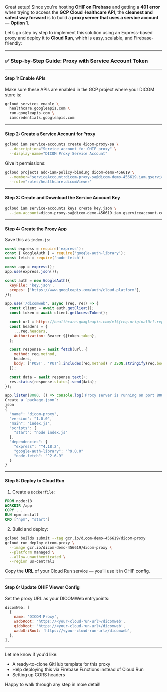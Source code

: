 Great setup! Since you're hosting **OHIF on Firebase** and getting a **401 error** when trying to access the **GCP Cloud Healthcare API**, the **cleanest and safest way forward** is to build a **proxy server that uses a service account** — **Option 1**.

Let’s go step by step to implement this solution using an Express-based proxy and deploy it to **Cloud Run**, which is easy, scalable, and Firebase-friendly:

---

### ✅ Step-by-Step Guide: Proxy with Service Account Token

---

#### **Step 1: Enable APIs**

Make sure these APIs are enabled in the GCP project where your DICOM store is:
```bash
gcloud services enable \
  healthcare.googleapis.com \
  run.googleapis.com \
  iamcredentials.googleapis.com
```
---

#### **Step 2: Create a Service Account for Proxy**

```bash
gcloud iam service-accounts create dicom-proxy-sa \
  --description="Service account for OHIF proxy" \
  --display-name="DICOM Proxy Service Account"
```

Give it permissions:

```bash
gcloud projects add-iam-policy-binding dicom-demo-456619 \
  --member="serviceAccount:dicom-proxy-sa@dicom-demo-456619.iam.gserviceaccount.com" \
  --role="roles/healthcare.dicomViewer"
```
---

#### **Step 3: Create and Download the Service Account Key**
```bash
gcloud iam service-accounts keys create key.json \
  --iam-account=dicom-proxy-sa@dicom-demo-456619.iam.gserviceaccount.com
```
---

#### **Step 4: Create the Proxy App**

Save this as `index.js`:
```js
const express = require('express');
const { GoogleAuth } = require('google-auth-library');
const fetch = require('node-fetch');

const app = express();
app.use(express.json());

const auth = new GoogleAuth({
  keyFile: 'key.json',
  scopes: ['https://www.googleapis.com/auth/cloud-platform'],
});

app.use('/dicomweb', async (req, res) => {
  const client = await auth.getClient();
  const token = await client.getAccessToken();

  const url = https://healthcare.googleapis.com/v1${req.originalUrl.replace('/dicomweb', '')};
  const headers = {
    ...req.headers,
    Authorization: Bearer ${token.token},
  };

  const response = await fetch(url, {
    method: req.method,
    headers,
    body: ['POST', 'PUT'].includes(req.method) ? JSON.stringify(req.body) : undefined,
  });

  const data = await response.text();
  res.status(response.status).send(data);
});

app.listen(8080, () => console.log('Proxy server is running on port 8080'));
Create a `package.json`:
json
{
  "name": "dicom-proxy",
  "version": "1.0.0",
  "main": "index.js",
  "scripts": {
    "start": "node index.js"
  },
  "dependencies": {
    "express": "^4.18.2",
    "google-auth-library": "^9.0.0",
    "node-fetch": "^2.6.9"
  }
}
```
---

#### **Step 5: Deploy to Cloud Run**

1. Create a `Dockerfile`:
```Dockerfile
FROM node:18
WORKDIR /app
COPY . .
RUN npm install
CMD ["npm", "start"]
```
2. Build and deploy:
```bash
gcloud builds submit --tag gcr.io/dicom-demo-456619/dicom-proxy
gcloud run deploy dicom-proxy \
  --image gcr.io/dicom-demo-456619/dicom-proxy \
  --platform managed \
  --allow-unauthenticated \
  --region us-central1
```
Copy the **URL** of your Cloud Run service — you’ll use it in OHIF config.

---

#### **Step 6: Update OHIF Viewer Config**

Set the proxy URL as your DICOMWeb entrypoints:
```js
dicomWeb: [
  {
    name: 'DICOM Proxy',
    wadoRoot: 'https://<your-cloud-run-url>/dicomweb',
    qidoRoot: 'https://<your-cloud-run-url>/dicomweb',
    wadoUriRoot: 'https://<your-cloud-run-url>/dicomweb',
  },
],
```
---

Let me know if you'd like:
- A ready-to-clone GitHub template for this proxy
- Help deploying this via Firebase Functions instead of Cloud Run
- Setting up CORS headers

Happy to walk through any step in more detail!
